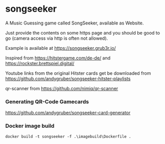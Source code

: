 # songseeker
A Music Guessing game called SongSeeker, available as Website.

Just provide the contents on some https page and you should be good to go (camera access via http is often not allowed).

Example is available at https://songseeker.grub3r.io/

Inspired from https://hitstergame.com/de-de/ and https://rockster.brettspiel.digital/

Youtube links from the original Hitster cards get be downloaded from https://github.com/andygruber/songseeker-hitster-playlists

qr-scanner from https://github.com/nimiq/qr-scanner

### Generating QR-Code Gamecards

https://github.com/andygruber/songseeker-card-generator

### Docker image build

```
docker build -t songseeker -f .\imagebuild\Dockerfile .
```